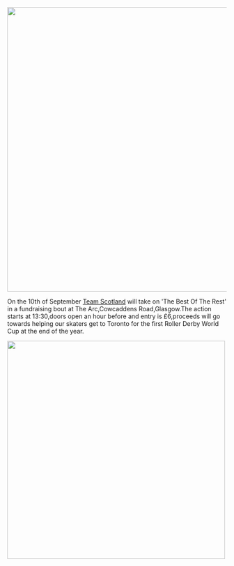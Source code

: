 <html><body><a href="http://scottishrollerderbyblog.com/2011/08/ts-logo.gif"><img src="http://scottishrollerderbyblog.com/2011/08/ts-logo.gif" alt="" title="TS-Logo" width="614" height="652" class="aligncenter size-full wp-image-89"></a>

On the 10th of September <a href="http://teamscotlandrollerderby.com/">Team Scotland</a> will take on 'The Best Of The Rest' in a fundraising bout at The Arc,Cowcaddens Road,Glasgow.The action starts at 13:30,doors open an hour before and entry is £6,proceeds will go towards helping our skaters get to Toronto for the first Roller Derby World Cup at the end of the year.

<a href="http://scottishrollerderbyblog.com/2011/08/ts-v-botr.jpeg"><img src="http://scottishrollerderbyblog.com/2011/08/ts-v-botr.jpeg" alt="" title="ts v botr" width="500" height="500" class="aligncenter size-full wp-image-106"></a>
</body></html>
